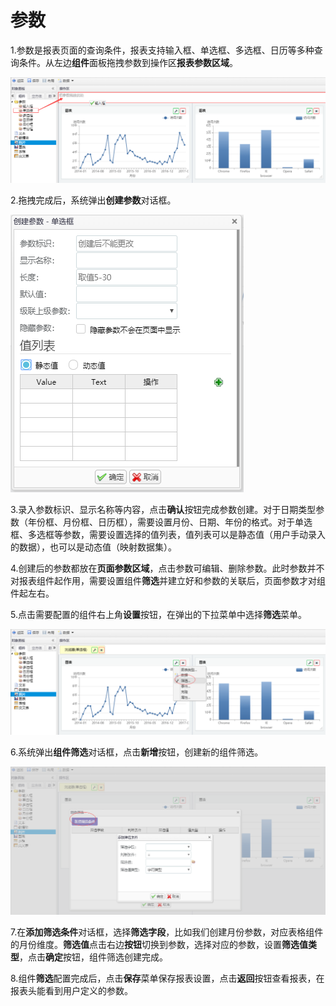 # 参数

1.参数是报表页面的查询条件，报表支持输入框、单选框、多选框、日历等多种查询条件。从左边**组件**面板拖拽参数到操作区**报表参数区域**。

![](/assets/importn103.png)

2.拖拽完成后，系统弹出**创建参数**对话框。

![](/assets/importn104.png)

3.录入参数标识、显示名称等内容，点击**确认**按钮完成参数创建。对于日期类型参数（年份框、月份框、日历框），需要设置月份、日期、年份的格式。对于单选框、多选框等参数，需要设置选择的值列表，值列表可以是静态值（用户手动录入的数据），也可以是动态值（映射数据集）。

4.创建后的参数都放在**页面参数区域**，点击参数可编辑、删除参数。此时参数并不对报表组件起作用，需要设置组件**筛选**并建立好和参数的关联后，页面参数才对组件起左右。

5.点击需要配置的组件右上角**设置**按钮，在弹出的下拉菜单中选择**筛选**菜单。

![](/assets/importn106.png)

6.系统弹出**组件筛选**对话框，点击**新增**按钮，创建新的组件筛选。

![](/assets/importn105.png)

7.在**添加筛选条件**对话框，选择**筛选字段**，比如我们创建月份参数，对应表格组件的月份维度。**筛选值**点击右边**按钮**切换到参数，选择对应的参数，设置**筛选值类型**，点击**确定**按钮，组件筛选创建完成。

8.组件**筛选**配置完成后，点击**保存**菜单保存报表设置，点击**返回**按钮查看报表，在报表头能看到用户定义的参数。

